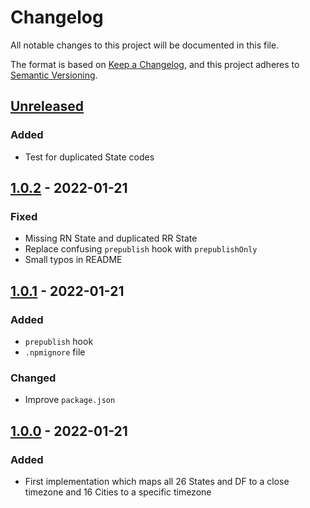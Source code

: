# Changelog

All notable changes to this project will be documented in this file.

The format is based on [Keep a Changelog](https://keepachangelog.com/en/1.0.0/),
and this project adheres to [Semantic Versioning](https://semver.org/spec/v2.0.0.html).

## [Unreleased]

### Added

- Test for duplicated State codes

## [1.0.2] - 2022-01-21

### Fixed

- Missing RN State and duplicated RR State
- Replace confusing `prepublish` hook with `prepublishOnly`
- Small typos in README

## [1.0.1] - 2022-01-21

### Added

- `prepublish` hook
- `.npmignore` file

### Changed

- Improve `package.json`

## [1.0.0] - 2022-01-21

### Added

- First implementation which maps all 26 States and DF to a close timezone and 16 Cities to a specific timezone

[Unreleased]: https://github.com/aryelgois/br-timezone/compare/v1.0.2...HEAD
[1.0.2]: https://github.com/aryelgois/br-timezone/compare/v1.0.1...v1.0.2
[1.0.1]: https://github.com/aryelgois/br-timezone/compare/v1.0.0...v1.0.1
[1.0.0]: https://github.com/aryelgois/br-timezone/compare/initial-commit...v1.0.0
